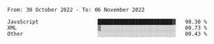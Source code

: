 <!--START_SECTION:waka-->

```text
From: 30 October 2022 - To: 06 November 2022

JavaScript                   ████████████████████████▓   98.30 %
XML                          ▒░░░░░░░░░░░░░░░░░░░░░░░░   00.73 %
Other                        ░░░░░░░░░░░░░░░░░░░░░░░░░   00.43 %
```

<!--END_SECTION:waka-->
